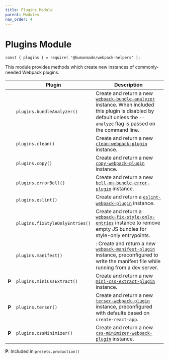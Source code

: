 ```yaml
---
title: Plugins Module
parent: Modules
nav_order: 4
---
```


# Plugins Module

`const { plugins } = require( '@humanmade/webpack-helpers' );`

This module provides methods which create new instances of commonly-needed Webpack plugins.

&nbsp; | Plugin | Description
------ | ------ | ------------
&nbsp; | `plugins.bundleAnalyzer()` | Create and return a new [`webpack-bundle-analyzer`](https://github.com/webpack-contrib/webpack-bundle-analyzer) instance. When included this plugin is disabled by default unless the `--analyze` flag is passed on the command line.
&nbsp; | `plugins.clean()` | Create and return a new [`clean-webpack-plugin`](https://github.com/johnagan/clean-webpack-plugin) instance.
&nbsp; | `plugins.copy()` | Create and return a new [`copy-webpack-plugin`](https://github.com/webpack-contrib/copy-webpack-plugin) instance.
&nbsp; | `plugins.errorBell()` | Create and return a new [`bell-on-bundle-error-plugin`](https://www.npmjs.com/package/bell-on-bundler-error-plugin) instance.
&nbsp; | `plugins.eslint()` | Create and return a [`eslint-webpack-plugin`](https://webpack.js.org/plugins/eslint-webpack-plugin/) instance.
&nbsp; | `plugins.fixStyleOnlyEntries()` | Create and return a [`webpack-fix-style-only-entries`](https://github.com/fqborges/webpack-fix-style-only-entries) instance to remove empty JS bundles for style-only entrypoints.
&nbsp; | `plugins.manifest()` | : Create and return a new [`webpack-manifest-plugin`](https://github.com/danethurber/webpack-manifest-plugin) instance, preconfigured to write the manifest file while running from a dev server.
**P**  | `plugins.miniCssExtract()` | Create and return a new [`mini-css-extract-plugin`](https://github.com/webpack-contrib/mini-css-extract-plugin) instance.
**P**  | `plugins.terser()` | Create and return a new [`terser-webpack-plugin`](https://github.com/webpack-contrib/terser-webpack-plugin) instance, preconfigured with defaults based on `create-react-app`.
**P**  | `plugins.cssMinimizer()` | Create and return a new [`css-minimizer-webpack-plugin`](https://webpack.js.org/plugins/css-minimizer-webpack-plugin/) instance.

**P**: Included in `presets.production()`
